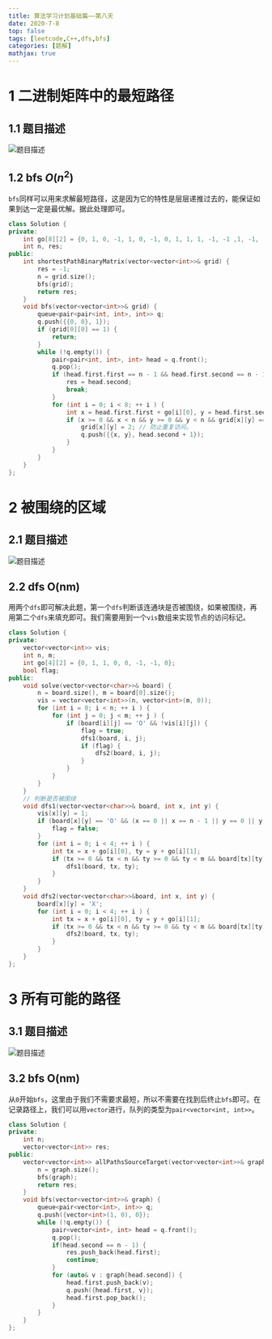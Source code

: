 ```yaml
---
title: 算法学习计划基础篇——第八天
date: 2020-7-8
top: false
tags: [leetcode,C++,dfs,bfs]
categories: [题解]
mathjax: true
---
```


# 1 二进制矩阵中的最短路径

## 1.1 题目描述

![题目描述](https://raw.githubusercontent.com/unique-pure/PicLibrary/main/img/image-20220313170706739.png)

## 1.2 bfs $O(n^2)$

`bfs`同样可以用来求解最短路径，这是因为它的特性是层层递推过去的，能保证如果到达一定是最优解。据此处理即可。

```cpp
class Solution {
private:
    int go[8][2] = {0, 1, 0, -1, 1, 0, -1, 0, 1, 1, 1, -1, -1 ,1, -1, -1};
    int n, res;
public:
    int shortestPathBinaryMatrix(vector<vector<int>>& grid) {
        res = -1;
        n = grid.size();
        bfs(grid);
        return res;
    }
    void bfs(vector<vector<int>>& grid) {
        queue<pair<pair<int, int>, int>> q;
        q.push({{0, 0}, 1});
        if (grid[0][0] == 1) {
            return;
        }
        while (!q.empty()) {
            pair<pair<int, int>, int> head = q.front();
            q.pop();
            if (head.first.first == n - 1 && head.first.second == n - 1) {
                res = head.second;
                break;
            }
            for (int i = 0; i < 8; ++ i ) {
                int x = head.first.first + go[i][0], y = head.first.second + go[i][1];
                if (x >= 0 && x < n && y >= 0 && y < n && grid[x][y] == 0) {
                    grid[x][y] = 2; // 防止重复访问。
                    q.push({{x, y}, head.second + 1});
                }
            }
        }
    }
};
```

# 2 被围绕的区域

## 2.1 题目描述

![题目描述](https://raw.githubusercontent.com/unique-pure/PicLibrary/main/img/image-20220313172015534.png)

## 2.2 dfs O(nm)

用两个`dfs`即可解决此题，第一个`dfs`判断该连通块是否被围绕，如果被围绕，再用第二个`dfs`来填充即可。我们需要用到一个`vis`数组来实现节点的访问标记。

```cpp
class Solution {
private:
    vector<vector<int>> vis;
    int n, m;
    int go[4][2] = {0, 1, 1, 0, 0, -1, -1, 0};
    bool flag;
public:
    void solve(vector<vector<char>>& board) {
        n = board.size(), m = board[0].size();
        vis = vector<vector<int>>(n, vector<int>(m, 0));
        for (int i = 0; i < n; ++ i ) {
            for (int j = 0; j < m; ++ j ) {
                if (board[i][j] == 'O' && !vis[i][j]) {
                    flag = true;
                    dfs1(board, i, j);
                    if (flag) {
                        dfs2(board, i, j);
                    }
                }
            }
        }
    }
    // 判断是否被围绕
    void dfs1(vector<vector<char>>& board, int x, int y) {
        vis[x][y] = 1;
        if (board[x][y] == 'O' && (x == 0 || x == n - 1 || y == 0 || y == m - 1)) {
            flag = false;
        }
        for (int i = 0; i < 4; ++ i ) {
            int tx = x + go[i][0], ty = y + go[i][1];
            if (tx >= 0 && tx < n && ty >= 0 && ty < m && board[tx][ty] == 'O' && !vis[tx][ty]) {
                dfs1(board, tx, ty);
            }
        }
    }
    void dfs2(vector<vector<char>>&board, int x, int y) {
        board[x][y] = 'X';
        for (int i = 0; i < 4; ++ i ) {
            int tx = x + go[i][0], ty = y + go[i][1];
            if (tx >= 0 && tx < n && ty >= 0 && ty < m && board[tx][ty] == 'O') {
                dfs2(board, tx, ty);
            }
        }
    }
};
```

# 3 所有可能的路径

## 3.1 题目描述

![题目描述](https://raw.githubusercontent.com/unique-pure/PicLibrary/main/img/image-20220313180122240.png)

## 3.2 bfs O(nm)

从`0`开始`bfs`，这里由于我们不需要求最短，所以不需要在找到后终止`bfs`即可。在记录路径上，我们可以用`vector`进行，队列的类型为`pair<vector<int, int>>`。

```cpp
class Solution {
private:
    int n;
    vector<vector<int>> res;
public:
    vector<vector<int>> allPathsSourceTarget(vector<vector<int>>& graph) {
        n = graph.size();
        bfs(graph);
        return res;
    }
    void bfs(vector<vector<int>>& graph) {
        queue<pair<vector<int>, int>> q;
        q.push({vector<int>(1, 0), 0});
        while (!q.empty()) {
            pair<vector<int>, int> head = q.front();
            q.pop();
            if(head.second == n - 1) {
                res.push_back(head.first);
                continue;
            }
            for (auto& v : graph[head.second]) {
                head.first.push_back(v);
                q.push({head.first, v});
                head.first.pop_back();
            }
        }
    }
};
```

